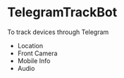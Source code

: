 # TelegramTrackBot
To track devices through Telegram
* Location
* Front Camera
* Mobile Info
* Audio
